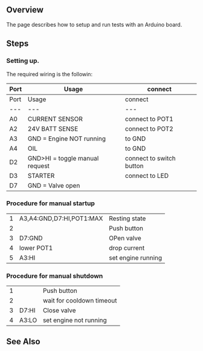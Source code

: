 ## Overview

The page describes how to setup and run tests with an Arduino board.

## Steps

### Setting up.

The required wiring is the followin:

| Port | Usage | connect |
| --- | --- | --- |
| Port | Usage | connect |
| --- | --- | --- |
| A0  | CURRENT SENSOR | connect to POT1 |
| A2  | 24V BATT SENSE | connect to POT2 |
| A3  | GND = Engine NOT running | to GND |
| A4  | OIL | to GND |
| D2  | GND>HI = toggle manual request | connect to switch button |
| D3  | STARTER | connect to LED |
| D7  | GND = Valve open |     |

### Procedure for manual startup

|     |     |     |
| --- | --- | --- |
| 1   | A3,A4:GND,D7:HI,POT1:MAX | Resting state |
| 2   |     | Push button |
| 3   | D7:GND | OPen valve |
| 4   | lower POT1 | drop current |
| 5   | A3:HI | set engine running |

### Procedure for manual shutdown

|     |     |     |
| --- | --- | --- |
| 1   |     | Push button |
| 2   |     | wait for cooldown timeout |
| 3   | D7:HI | Close valve |
| 4   | A3:LO | set engine not running |

See Also
--------